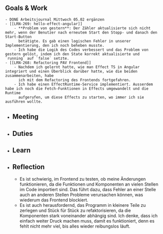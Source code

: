 ## Goals & Work
	- DONE Arbeitsjournal Mittwoch 05.02 ergänzen
	- [[LRN-269: hello-effect-angular]]
		- **Problem von gestern**: Der Zähler aktualisierte sich nicht mehr, wenn der Benutzer nach erneutem Start den Stopp- und danach den Start-Button 
		  betätigte. Es gab einen logischen Fehler in unserer Implementierung, den ich noch beheben musste.
		- Ich habe die Logik des Codes verbessert und das Problem von gestern gelöst, indem ich den State korrekt aktualisierte und `running` auf `false` setzte.
	- [[LRN-268: Refactoring PAV Frontend]]
		- Nachdem ich gelernt hatte, wie man Effect TS in Angular integriert und einen Überblick darüber hatte, wie die beiden zusammenarbeiten, habe
		  ich mit dem Refactoring des Frontends fortgefahren.
		- Ich habe einen EffectRuntime-Service implementiert. Ausserdem habe ich noch die Fetch-Funktionen in Effects umgewandelt und die Runtime 
		  aufgerufen, um diese Effects zu starten, wo immer ich sie ausführen wollte.
- ## Meeting
- ## Duties
- ## Learn
- ## Reflection
	- Es ist schwierig, im Frontend zu testen, ob meine Änderungen funktionieren, da die Funktionen und Komponenten an vielen Stellen im Code importiert sind. Das führt dazu, dass Fehler an einer Stelle auch an anderen Stellen Probleme verursachen können, was wiederum das Frontend blockiert.
	- Es ist auch herausfordernd, das Programm in kleinere Teile zu zerlegen und Stück für Stück zu refaktorisieren, da die Komponenten stark voneinander abhängig sind. Ich denke, dass ich einfach weiter Druck machen muss, damit es funktioniert, denn es fehlt nicht mehr viel, bis alles wieder reibungslos läuft.